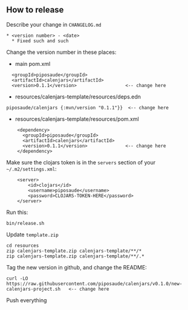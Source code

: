 ## How to release

Describe your change in `CHANGELOG.md`

```
* <version number> - <date>
  * Fixed such and such
```

Change the version number in these places:

* main pom.xml
```
  <groupId>piposaude</groupId>
  <artifactId>calenjars</artifactId>
  <version>0.1.1</version>                  <-- change here
```

* resources/calenjars-template/resources/deps.edn

```
piposaude/calenjars {:mvn/version "0.1.1"}}  <-- change here
```

* resources/calenjars-template/resources/pom.xml

```
    <dependency>
      <groupId>piposaude</groupId>
      <artifactId>calenjars</artifactId>
      <version>0.1.1</version>              <-- change here
    </dependency>
```

Make sure the clojars token is in the `servers` section of your `~/.m2/settings.xml`:

```
    <server>
        <id>clojars</id>
        <username>piposaude</username>
        <password>CLOJARS-TOKEN-HERE</password>
    </server>
```

Run this:

```
bin/release.sh
```

Update `template.zip`

```
cd resources
zip calenjars-template.zip calenjars-template/**/*
zip calenjars-template.zip calenjars-template/**/.*
```

Tag the new version in github, and change the README:

```
curl -LO https://raw.githubusercontent.com/piposaude/calenjars/v0.1.0/new-calenjars-project.sh   <-- change here
```

Push everything
